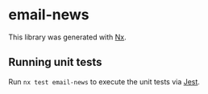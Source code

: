 # email-news

This library was generated with [Nx](https://nx.dev).

## Running unit tests

Run `nx test email-news` to execute the unit tests via [Jest](https://jestjs.io).
